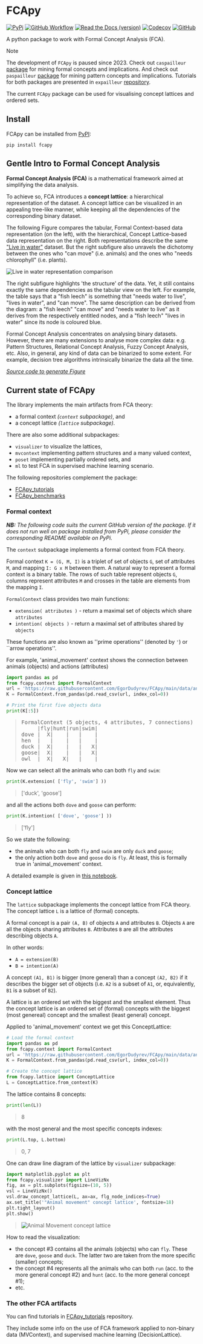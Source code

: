 # FCApy

[![PyPi](https://img.shields.io/pypi/v/fcapy)](https://pypi.org/project/fcapy)
[![GitHub Workflow](https://img.shields.io/github/actions/workflow/status/EgorDudyrev/caspailleur/python-package.yml?logo=github)](https://github.com/EgorDudyrev/fcapy/actions/workflows/python-package.yml)
[![Read the Docs (version)](https://img.shields.io/readthedocs/fcapy/latest)](https://fcapy.readthedocs.io/en/latest/)
[![Codecov](https://img.shields.io/codecov/c/github/EgorDudyrev/FCApy)](https://codecov.io/gh/EgorDudyrev/FCApy)
[![GitHub](https://img.shields.io/github/license/EgorDudyrev/FCApy)](https://github.com/EgorDudyrev/FCApy/blob/main/LICENSE)

A python package to work with Formal Concept Analysis (FCA).

> [!NOTE]  
> The development of `FCApy` is paused since 2023.
> Check out `caspailleur` [package](https://github.com/EgorDudyrev/caspailleur) for mining formal concepts and implications.
> And check out `paspailleur` [package](https://github.com/EgorDudyrev/paspailleur) for mining pattern concepts and implications.
> Tutorials for both packages are presented in `expailleur` [repository](https://github.com/EgorDudyrev/expailleur).
> 
> The current `FCApy` package can be used for visualising concept lattices and ordered sets.    


## Install
FCApy can be installed from [PyPI](https://pypi.org/project/fcapy):

```console
pip install fcapy
```


## Gentle Intro to Formal Concept Analysis  

**Formal Concept Analysis (FCA)** is a mathematical framework aimed at simplifying the data analysis.

To achieve so, FCA introduces a **concept lattice**: a hierarchical representation of the dataset.
A concept lattice can be visualized in an appealing tree-like manner,
while keeping all the dependencies of the corresponding binary dataset.

The following Figure compares the tabular, Formal Context-based data representation (on the left),
with the hierarchical, Concept Lattice-based data representation on the right. Both representations describe the same ["Live in water"](https://upriss.github.io/fca/examples.html) dataset.
But the right subfigure also unravels the dichotomy between the ones who "can move" (i.e. animals) and the ones who "needs chlorophyll" (i.e. plants).

![Live in water representation comparison](https://github.com/EgorDudyrev/FCApy/blob/main/docs/images/live_in_water_representation_comparison.png?raw=true  "Live in water representation comparison")

The right subfigure highlights 'the structure' of the data.
Yet, it still contains exactly the same dependencies as the tabular view on the left.
For example, the table says that a "fish leech" is something that "needs water to live", "lives in water", and "can move".
The same description can be derived from the diagram:
a "fish leech" "can move" and "needs water to live" as it derives from the respectively entitled nodes,
and a "fish leech" "lives in water" since its node is coloured blue.

Formal Concept Analysis concentrates on analysing binary datasets.
However, there are many extensions to analyse more complex data:
e.g. Pattern Structures, Relational Concept Analysis, Fuzzy Concept Analysis, etc.
Also, in general, any kind of data can be binarized to some extent.
For example, decision tree algorithms intrinsically binarize the data all the time.  

*[Source code to generate Figure](https://github.com/EgorDudyrev/FCApy_tutorials/blob/main/Lattice%20Visualization/Visualizing_lattice.ipynb)* 


## Current state of FCApy

The library implements the main artifacts from FCA theory:
* a formal context _(``context`` subpackage)_, and
* a concept lattice _(``lattice`` subpackage)_.

There are also some additional subpackages:
* ``visualizer`` to visualize the lattices,
* ``mvcontext`` implementing pattern structures and a many valued context,
* ``poset`` implementing partially ordered sets, and
* ``ml`` to test FCA in supervised machine learning scenario.

The following repositories complement the package:
* [FCApy_tutorials](https://github.com/EgorDudyrev/FCApy_tutorials)
* [FCApy_benchmarks](https://github.com/EgorDudyrev/FCApy_benchmarks)


### Formal context
***NB:** The following code suits the current GitHub version of the package.
If it does not run well on package installed from PyPi,
please consider the corresponding README available on PyPi.*

The ``context`` subpackage implements a formal context from FCA theory.

Formal context `K = (G, M, I)` is a triplet of set of objects `G`, set of attributes `M`, and mapping `I: G x M` between them.
A natural way to represent a formal context is a binary table.
The rows of such table represent objects `G`, columns represent attributes `M` and crosses in the table are elements from the mapping `I`.

`FormalContext` class provides two main functions:
* ``extension( attributes )`` - return a maximal set of objects which share ``attributes``
* ``intention( objects )`` - return a maximal set of attributes shared by ``objects``

These functions are also known as ''prime operations'' (denoted by `'`) or ``arrow operations''.

For example, 'animal_movement' context shows the connection between animals (objects) and actions (attributes) 
```python
import pandas as pd
from fcapy.context import FormalContext
url = 'https://raw.githubusercontent.com/EgorDudyrev/FCApy/main/data/animal_movement.csv'
K = FormalContext.from_pandas(pd.read_csv(url, index_col=0))

# Print the first five objects data
print(K[:5])
```
> <pre>
> FormalContext (5 objects, 4 attributes, 7 connections) 
>      |fly|hunt|run|swim|
> dove |  X|    |   |    |
> hen  |   |    |   |    |
> duck |  X|    |   |   X|
> goose|  X|    |   |   X|
> owl  |  X|   X|   |    |
> </pre>


Now we can select all the animals who can both `fly` and `swim`: 
```python
print(K.extension( ['fly', 'swim'] ))
```
> ['duck', 'goose']

and all the actions both `dove` and `goose` can perform:
```python
print(K.intention( ['dove', 'goose'] ))
```
> ['fly']

So we state the following:
* the animals who can both `fly` and `swim` are only `duck` and `goose`;
* the only action both `dove` and `goose` do is `fly`.
At least, this is formally true in 'animal_movement' context. 


A detailed example is given in
[this notebook](https://github.com/EgorDudyrev/FCApy_tutorials/blob/main/Formal%20Context.ipynb).
 

### Concept lattice

The `lattice` subpackage implements the concept lattice from FCA theory.
The concept lattice `L` is a lattice of (formal) concepts.

A formal concept is a pair `(A, B)` of objects `A` and attributes `B`.
Objects `A` are all the objects sharing attributes `B`.
Attributes `B` are all the attributes describing objects `A`.

In other words:
* `A = extension(B)`
* `B = intention(A)` 

A concept `(A1, B1)` is bigger (more general) than a concept `(A2, B2)`
if it describes the bigger set of objects (i.e. `A2` is a subset of `A1`, or, equivalently, `B1` is a subset of `B2`).

A lattice is an ordered set with the biggest and the smallest element.
Thus the concept lattice is an ordered set of (formal) concepts
with the biggest (most genereal) concept and the smallest (least general) concept.

Applied to 'animal_movement' context we get this ConceptLattice:
```python
# Load the formal context
import pandas as pd
from fcapy.context import FormalContext
url = 'https://raw.githubusercontent.com/EgorDudyrev/FCApy/main/data/animal_movement.csv'
K = FormalContext.from_pandas(pd.read_csv(url, index_col=0))

# Create the concept lattice
from fcapy.lattice import ConceptLattice
L = ConceptLattice.from_context(K)
```

The lattice contains 8 concepts:
```python
print(len(L))
```
> 8

with the most general and the most specific concepts indexes:

```python
print(L.top, L.bottom)
```
> 0, 7

One can draw line diagram of the lattice by `visualizer` subpackage:
```python
import matplotlib.pyplot as plt
from fcapy.visualizer import LineVizNx
fig, ax = plt.subplots(figsize=(10, 5))
vsl = LineVizNx()
vsl.draw_concept_lattice(L, ax=ax, flg_node_indices=True)
ax.set_title('"Animal movement" concept lattice', fontsize=18)
plt.tight_layout()
plt.show()
```

> ![Animal Movement concept lattice](https://github.com/EgorDudyrev/FCApy/blob/main/docs/images/animal_context_lattice.png?raw=true  "Animal movement concept lattice")

How to read the visualization:
* the concept #3 contains all the animals (objects) who can `fly`.
  These are `dove`, `goose` and `duck`. The latter two are taken from the more specific (smaller) concepts;
* the concept #4 represents all the animals who can both `run` (acc. to the more general concept #2) and `hunt` (acc. to the more general concept #1);
* etc.

### The other FCA artifacts

You can find tutorials in [FCApy_tutorials](https://github.com/EgorDudyrev/FCApy_tutorials) repository.

They include some info on the use of FCA framework applied to non-binary data (MVContext),
and supervised machine learning (DecisionLattice).
